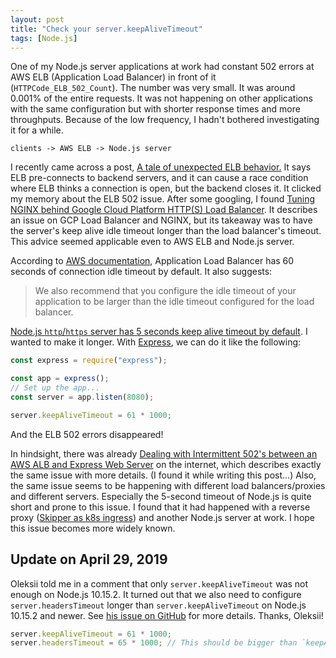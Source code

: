 ```yaml
---
layout: post
title: "Check your server.keepAliveTimeout"
tags: [Node.js]
---
```


One of my Node.js server applications at work had constant 502 errors at AWS ELB (Application Load Balancer) in front of it (`HTTPCode_ELB_502_Count`). The number was very small. It was around 0.001% of the entire requests. It was not happening on other applications with the same configuration but with shorter response times and more throughputs. Because of the low frequency, I hadn't bothered investigating it for a while.

```
clients -> AWS ELB -> Node.js server
```

I recently came across a post, [A tale of unexpected ELB behavior.](https://medium.com/@liquidgecka/a-tale-of-unexpected-elb-behavior-5281db9e5cb4) It says ELB pre-connects to backend servers, and it can cause a race condition where ELB thinks a connection is open, but the backend closes it. It clicked my memory about the ELB 502 issue. After some googling, I found [Tuning NGINX behind Google Cloud Platform HTTP(S) Load Balancer](https://blog.percy.io/tuning-nginx-behind-google-cloud-platform-http-s-load-balancer-305982ddb340). It describes an issue on GCP Load Balancer and NGINX, but its takeaway was to have the server's keep alive idle timeout longer than the load balancer's timeout. This advice seemed applicable even to AWS ELB and Node.js server.

According to [AWS documentation](https://docs.aws.amazon.com/elasticloadbalancing/latest/application/application-load-balancers.html#connection-idle-timeout), Application Load Balancer has 60 seconds of connection idle timeout by default. It also suggests:

> We also recommend that you configure the idle timeout of your application to be larger than the idle timeout configured for the load balancer.

[Node.js `http`/`https` server has 5 seconds keep alive timeout by default](https://nodejs.org/api/http.html#http_server_keepalivetimeout). I wanted to make it longer. With [Express](https://expressjs.com/), we can do it like the following:

```js
const express = require("express");

const app = express();
// Set up the app...
const server = app.listen(8080);

server.keepAliveTimeout = 61 * 1000;
```

And the ELB 502 errors disappeared!

In hindsight, there was already [Dealing with Intermittent 502's between an AWS ALB and Express Web Server](https://adamcrowder.net/posts/node-express-api-and-aws-alb-502/) on the internet, which describes exactly the same issue with more details. (I found it while writing this post...) Also, the same issue seems to be happening with different load balancers/proxies and different servers. Especially the 5-second timeout of Node.js is quite short and prone to this issue. I found that it had happened with a reverse proxy ([Skipper as k8s ingress](https://github.com/zalando-incubator/kube-ingress-aws-controller)) and another Node.js server at work. I hope this issue becomes more widely known.

## Update on April 29, 2019

Oleksii told me in a comment that only `server.keepAliveTimeout` was not enough on Node.js 10.15.2. It turned out that we also need to configure `server.headersTimeout` longer than `server.keepAliveTimeout` on Node.js 10.15.2 and newer. See [his issue on GitHub](https://github.com/nodejs/node/issues/27363) for more details. Thanks, Oleksii!

```js
server.keepAliveTimeout = 61 * 1000;
server.headersTimeout = 65 * 1000; // This should be bigger than `keepAliveTimeout + your server's expected response time`
```
